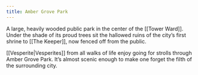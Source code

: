 ```yaml
---
title: Amber Grove Park
---
```


A large, heavily wooded public park in the center of the [[Tower Ward]]. Under the shade of its proud trees sit the hallowed ruins of the city’s first shrine to [[The Keeper]], now fenced off from the public.  

[[Vesperite|Vesperites]] from all walks of life enjoy going for strolls through Amber Grove Park. It’s almost scenic enough to make one forget the filth of the surrounding city.